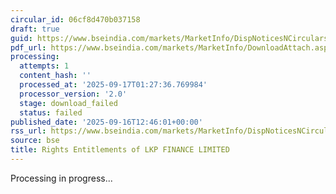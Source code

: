 ```yaml
---
circular_id: 06cf8d470b037158
draft: true
guid: https://www.bseindia.com/markets/MarketInfo/DispNoticesNCirculars.aspx?Noticeid={3C69B6F2-9340-45FA-BE6E-C9488FF55A80}&noticeno=20250916-64&dt=09/16/2025&icount=64&totcount=79&flag=0
pdf_url: https://www.bseindia.com/markets/MarketInfo/DownloadAttach.aspx?id=20250916-64&attachedId=
processing:
  attempts: 1
  content_hash: ''
  processed_at: '2025-09-17T01:27:36.769984'
  processor_version: '2.0'
  stage: download_failed
  status: failed
published_date: '2025-09-16T12:46:01+00:00'
rss_url: https://www.bseindia.com/markets/MarketInfo/DispNoticesNCirculars.aspx?Noticeid={3C69B6F2-9340-45FA-BE6E-C9488FF55A80}&noticeno=20250916-64&dt=09/16/2025&icount=64&totcount=79&flag=0
source: bse
title: Rights Entitlements of LKP FINANCE LIMITED
---
```


Processing in progress...